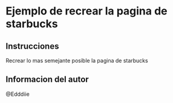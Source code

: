 # Ejemplo de recrear la pagina de starbucks

## Instrucciones

Recrear lo mas semejante posible la pagina de starbucks

## Informacion del autor

@Edddiie